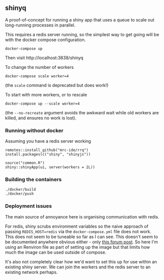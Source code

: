 ## shinyq

A proof-of-concept for running a shiny app that uses a queue to scale out long-running processes in parallel.

This requires a redis server running, so the simplest way to get going will be with the docker compose configuration.

```
docker-compose up
```

Then visit http://localhost:3838/shinyq

To change the number of workers

```
docker-compose scale worker=4
```

(the `scale` command is deprecated but does work!)

To start with more workers, or to rescale

```
docker-compose up --scale worker=4
```

(the `--no-recreate` argument avoids the awkward wait while old workers are killed, and ensures no work is lost).

### Running without docker

Assuming you have a redis server working

```
remotes::install_github("mrc-ide/rrq")
install.packages(c("shiny", "shinyjs"))
```

```
source("common.R")
shiny::shinyApp(ui, server(workers = 2L))
```

### Building the containers

```
./docker/build
./docker/push
```

### Deployment issues

The main source of annoyance here is organising communication with redis.

For redis, shiny scrubs environment variables so the naive approach of passing `REDIS_HOST=redis` via the `docker-compose.yml` file does not work.  This does not seem to be tuneable so far as I can see.  This doesn't seem to be documented anywhere obvious either - only [this forum post](https://groups.google.com/forum/#!topic/shiny-discuss/nNs0kztwdWo).  So here I'm using an Renviron file as part of setting up the image but that limits how much the image can be used outside of compose.

It's also not completely clear how we'd want to set this up for use within an existing shiny server.  We can join the workers and the redis server to an existing network perhaps.
